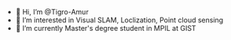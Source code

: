 - 👋 Hi, I’m @Tigro-Amur
- 👀 I’m interested in Visual SLAM, Loclization, Point cloud sensing
- 🌱 I’m currently Master's degree student  in MPIL at GIST

<!---
Tigro-Amur/Tigro-Amur is a ✨ special ✨ repository because its `README.md` (this file) appears on your GitHub profile.
You can click the Preview link to take a look at your changes.
--->
